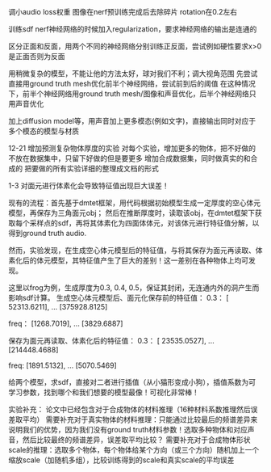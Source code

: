 
调小audio loss权重
图像在nerf预训练完成后去除碎片
rotation在0.2左右


训练sdf nerf神经网络的时候加入regularization，要求神经网络的输出是连通的


区分正面和反面，用两个不同的神经网络分别训练正反面，尝试例如硬性要求x>0是正面否则为反面

用稍微复杂的模型，不能让他的方法太好，球对我们不利；调大视角范围
先尝试直接用ground truth mesh优化前半个神经网络，尝试前到后的阈值
在这种情况下，前半个神经网络用ground truth mesh/图像和声音优化，后半个神经网络只用声音优化

加上diffusion model等，用声音加上更多模态(例如文字)，直接输出同时对应于多个模态的模型与材质

12-21
增加预测复杂物体厚度的实验
对每个实验，增加更多的物体，把不好做的不放在数据集中，只留下好做的但是要更多
增加合成数据集，同时做真实的和合成的
把要做的所有实验详细的整理成文档的形式




1-3
对面元进行体素化会导致特征值出现巨大误差！

现有的流程：首先基于dmtet框架，用代码根据初始模型生成一定厚度的空心体元模型，再保存为三角面元obj；
然后在推断厚度时，读取该obj，在dmtet框架下获取每个采样点的sdf，再将其体素化为四面体体元，对该体元进行特征值分解，以得到ground truth audio.

然而，实验发现，在生成空心体元模型后的特征值，与将其保存为面元再读取、体素化后的体元模型，其特征值产生了巨大的差别！这一差别在各种物体上均可发现。

这里以frog为例，生成厚度为0.3, 0.4, 0.5，保证其封闭，无连通内外的洞产生而影响sdf计算。
生成空心体元模型后、面元化保存前的特征值：
0.3：
[ 52313.6211],
...
[375928.8125]

freq：
[1268.7019],
...
[3829.6887]

保存为面元再读取、体素化后的特征值：
0.3：
[ 23535.0527],
...
[214448.4688]

freq:
[1891.5132],
...
[5070.5469]


给两个模型，求sdf，直接对二者进行插值（从小猫形变成小狗），插值系数为可学习参数，找到哪个和我们想要的模型最像！可视化非常棒！


实验补充：
论文中已经包含对于合成物体的材料推理（16种材料系数推理然后误差取平均）
需要补充对于真实物体的材料推理：只能通过比较最后的频谱差异来说明我们的优势，因为我们没有ground truth材料参数！选取多种物体和对应声音，然后比较最终的频谱差异，误差取平均比较？
需要补充对于合成物体形状scale的推理：选取多个物体，每个物体给某个方向（或三个方向）随机加上一个缩放scale（加随机多组），比较训练得到的scale和真实scale的平均误差




